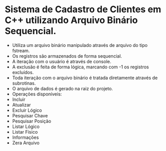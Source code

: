 # Sistema de Cadastro de Clientes em C++ utilizando Arquivo Binário Sequencial.

- Utiliza um arquivo binário manipulado através de arquivo do tipo fstream.<br>
- Os registros são armazenados de forma sequencial.<br>
- A iteração com o usuário é através de console.<br>
- A exclusão é feita de forma lógica, marcando com -1 os registros excluídos.<br>
- Toda iteração com o arquivo binário é tratada diretamente através de subrotinas.<br>
- O arquivo de dados é gerado na raiz do projeto.<br>
- Operações disponíveis:<br>
 - Incluir<br>
 - Atualizar<br>
 - Excluir Lógico<br>
 - Pesquisar Chave<br>
 - Pesquisar Posição<br>
 - Listar Lógico<br>
 - Listar Físico<br>
 - Informações<br>
 - Zera Arquivo<br>
